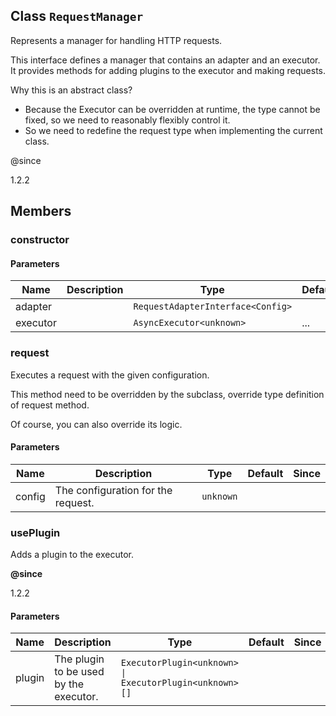 ## Class `RequestManager`
Represents a manager for handling HTTP requests.

This interface defines a manager that contains an adapter and an executor.
It provides methods for adding plugins to the executor and making requests.

Why this is an abstract class?

- Because the Executor can be overridden at runtime, the type cannot be fixed,
  so we need to reasonably flexibly control it.
- So we need to redefine the request type when implementing the current class.

@since 

1.2.2


## Members

### constructor


#### Parameters
| Name | Description | Type | Default | Since |
|------|------|---------|-------|------------|
|  adapter  |  | `RequestAdapterInterface<Config>` |  |  |
|  executor  |  | `AsyncExecutor<unknown>` | ... |  |


### request
Executes a request with the given configuration.

This method need to be overridden by the subclass, override type definition of request method.

Of course, you can also override its logic.


#### Parameters
| Name | Description | Type | Default | Since |
|------|------|---------|-------|------------|
|  config  | The configuration for the request. | `unknown` |  |  |


### usePlugin
Adds a plugin to the executor.

**@since** 

1.2.2


#### Parameters
| Name | Description | Type | Default | Since |
|------|------|---------|-------|------------|
|  plugin  | The plugin to be used by the executor. | `ExecutorPlugin<unknown> \| ExecutorPlugin<unknown>[]` |  |  |

